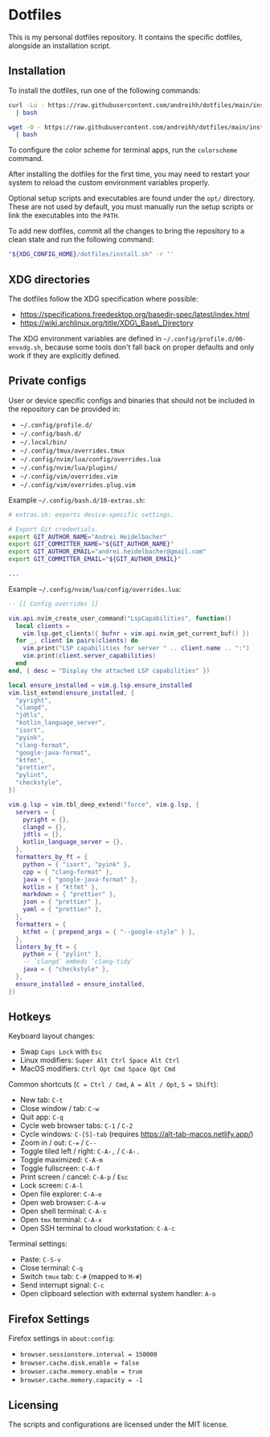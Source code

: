 # Dotfiles

This is my personal dotfiles repository. It contains the specific dotfiles,
alongside an installation script.

## Installation

To install the dotfiles, run one of the following commands:

```bash
curl -Lo - https://raw.githubusercontent.com/andreihh/dotfiles/main/install.sh \
  | bash
```

```bash
wget -O - https://raw.githubusercontent.com/andreihh/dotfiles/main/install.sh \
  | bash
```

To configure the color scheme for terminal apps, run the `colorscheme` command.

After installing the dotfiles for the first time, you may need to restart your
system to reload the custom environment variables properly.

Optional setup scripts and executables are found under the `opt/` directory.
These are not used by default, you must manually run the setup scripts or link
the executables into the `PATH`.

To add new dotfiles, commit all the changes to bring the repository to a clean
state and run the following command:

```bash
"${XDG_CONFIG_HOME}/dotfiles/install.sh" -r ''
```

## XDG directories

The dotfiles follow the XDG specification where possible:

- https://specifications.freedesktop.org/basedir-spec/latest/index.html
- https://wiki.archlinux.org/title/XDG\_Base\_Directory

The XDG environment variables are defined in
`~/.config/profile.d/00-envxdg.sh`, because some tools don't fall back on proper
defaults and only work if they are explicitly defined.

## Private configs

User or device specific configs and binaries that should not be included in the
repository can be provided in:

- `~/.config/profile.d/`
- `~/.config/bash.d/`
- `~/.local/bin/`
- `~/.config/tmux/overrides.tmux`
- `~/.config/nvim/lua/config/overrides.lua`
- `~/.config/nvim/lua/plugins/`
- `~/.config/vim/overrides.vim`
- `~/.config/vim/overrides.plug.vim`

Example `~/.config/bash.d/10-extras.sh`:

```bash
# extras.sh: exports device-specific settings.

# Export Git credentials.
export GIT_AUTHOR_NAME="Andrei Heidelbacher"
export GIT_COMMITTER_NAME="${GIT_AUTHOR_NAME}"
export GIT_AUTHOR_EMAIL="andrei.heidelbacher@gmail.com"
export GIT_COMMITTER_EMAIL="${GIT_AUTHOR_EMAIL}"

...
```

Example `~/.config/nvim/lua/config/overrides.lua`:

```lua
-- [[ Config overrides ]]

vim.api.nvim_create_user_command("LspCapabilities", function()
  local clients =
    vim.lsp.get_clients({ bufnr = vim.api.nvim_get_current_buf() })
  for _, client in pairs(clients) do
    vim.print("LSP capabilities for server " .. client.name .. ":")
    vim.print(client.server_capabilities)
  end
end, { desc = "Display the attached LSP capabilities" })

local ensure_installed = vim.g.lsp.ensure_installed
vim.list_extend(ensure_installed, {
  "pyright",
  "clangd",
  "jdtls",
  "kotlin_language_server",
  "isort",
  "pyink",
  "clang-format",
  "google-java-format",
  "ktfmt",
  "prettier",
  "pylint",
  "checkstyle",
})

vim.g.lsp = vim.tbl_deep_extend("force", vim.g.lsp, {
  servers = {
    pyright = {},
    clangd = {},
    jdtls = {},
    kotlin_language_server = {},
  },
  formatters_by_ft = {
    python = { "isort", "pyink" },
    cpp = { "clang-format" },
    java = { "google-java-format" },
    kotlin = { "ktfmt" },
    markdown = { "prettier" },
    json = { "prettier" },
    yaml = { "prettier" },
  },
  formatters = {
    ktfmt = { prepend_args = { "--google-style" } },
  },
  linters_by_ft = {
    python = { "pylint" },
    -- `clangd` embeds `clang-tidy`
    java = { "checkstyle" },
  },
  ensure_installed = ensure_installed,
})
```

## Hotkeys

Keyboard layout changes:

- Swap `Caps Lock` with `Esc`
- Linux modifiers: `Super Alt Ctrl Space Alt Ctrl`
- MacOS modifiers: `Ctrl Opt Cmd Space Opt Cmd`

Common shortcuts (`C = Ctrl / Cmd`, `A = Alt / Opt`, `S = Shift`):

- New tab: `C-t`
- Close window / tab: `C-w`
- Quit app: `C-q`
- Cycle web browser tabs: `C-1` / `C-2`
- Cycle windows: `C-[S]-tab` (requires https://alt-tab-macos.netlify.app/)
- Zoom in / out: `C-=` / `C--`
- Toggle tiled left / right: `C-A-,` / `C-A-.`
- Toggle maximized: `C-A-m`
- Toggle fullscreen: `C-A-f`
- Print screen / cancel: `C-A-p` / `Esc`
- Lock screen: `C-A-l`
- Open file explorer: `C-A-e`
- Open web browser: `C-A-w`
- Open shell terminal: `C-A-s`
- Open `tmx` terminal: `C-A-x`
- Open SSH terminal to cloud workstation: `C-A-c`

Terminal settings:

- Paste: `C-S-v`
- Close terminal: `C-q`
- Switch `tmux` tab: `C-#` (mapped to `M-#`)
- Send interrupt signal: `C-c`
- Open clipboard selection with external system handler: `A-o`

## Firefox Settings

Firefox settings in `about:config`:

- `browser.sessionstore.interval = 150000`
- `browser.cache.disk.enable = false`
- `browser.cache.memory.enable = true`
- `browser.cache.memory.capacity = -1`

## Licensing

The scripts and configurations are licensed under the MIT license.
